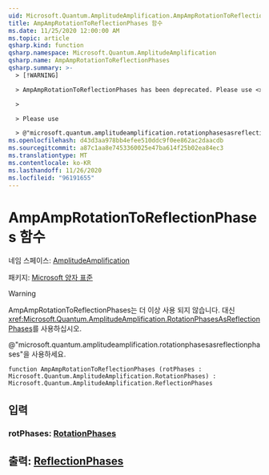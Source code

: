 ```yaml
---
uid: Microsoft.Quantum.AmplitudeAmplification.AmpAmpRotationToReflectionPhases
title: AmpAmpRotationToReflectionPhases 함수
ms.date: 11/25/2020 12:00:00 AM
ms.topic: article
qsharp.kind: function
qsharp.namespace: Microsoft.Quantum.AmplitudeAmplification
qsharp.name: AmpAmpRotationToReflectionPhases
qsharp.summary: >-
  > [!WARNING]

  > AmpAmpRotationToReflectionPhases has been deprecated. Please use <xref:Microsoft.Quantum.AmplitudeAmplification.RotationPhasesAsReflectionPhases> instead.

  >

  > Please use

  > @"microsoft.quantum.amplitudeamplification.rotationphasesasreflectionphases".
ms.openlocfilehash: d43d3aa978bb4efee510ddc9f0ee862ac2daacdb
ms.sourcegitcommit: a87c1aa8e7453360025e47ba614f25b02ea84ec3
ms.translationtype: MT
ms.contentlocale: ko-KR
ms.lasthandoff: 11/26/2020
ms.locfileid: "96191655"
---
```

# <a name="ampamprotationtoreflectionphases-function"></a>AmpAmpRotationToReflectionPhases 함수

네임 스페이스: [AmplitudeAmplification](xref:Microsoft.Quantum.AmplitudeAmplification)

패키지: [Microsoft 양자 표준](https://nuget.org/packages/Microsoft.Quantum.Standard)


> [!WARNING]
> AmpAmpRotationToReflectionPhases는 더 이상 사용 되지 않습니다. 대신 <xref:Microsoft.Quantum.AmplitudeAmplification.RotationPhasesAsReflectionPhases>를 사용하십시오.
>
> @"microsoft.quantum.amplitudeamplification.rotationphasesasreflectionphases"을 사용하세요.



```qsharp
function AmpAmpRotationToReflectionPhases (rotPhases : Microsoft.Quantum.AmplitudeAmplification.RotationPhases) : Microsoft.Quantum.AmplitudeAmplification.ReflectionPhases
```


## <a name="input"></a>입력

### <a name="rotphases--rotationphases"></a>rotPhases: [RotationPhases](xref:Microsoft.Quantum.AmplitudeAmplification.RotationPhases)





## <a name="output--reflectionphases"></a>출력: [ReflectionPhases](xref:Microsoft.Quantum.AmplitudeAmplification.ReflectionPhases)


